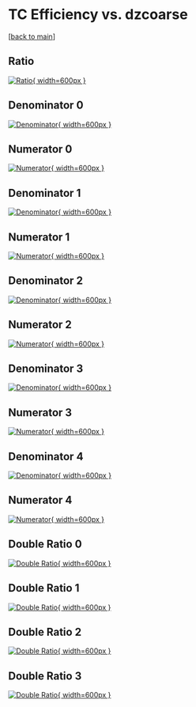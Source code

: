 # TC Efficiency vs. dzcoarse

[[back to main](./)]



## Ratio

[![Ratio](../mtv/var/TC_xtr_321_1_eff_dzcoarse.png){ width=600px }](../mtv/var/TC_xtr_321_1_eff_dzcoarse.pdf)

## Denominator 0

[![Denominator](../mtv/den/TC_xtr_321_1_eff_dzcoarse_den0.png){ width=600px }](../mtv/den/TC_xtr_321_1_eff_dzcoarse_den0.pdf)

## Numerator 0

[![Numerator](../mtv/num/TC_xtr_321_1_eff_dzcoarse_num0.png){ width=600px }](../mtv/num/TC_xtr_321_1_eff_dzcoarse_num0.pdf)

## Denominator 1

[![Denominator](../mtv/den/TC_xtr_321_1_eff_dzcoarse_den1.png){ width=600px }](../mtv/den/TC_xtr_321_1_eff_dzcoarse_den1.pdf)

## Numerator 1

[![Numerator](../mtv/num/TC_xtr_321_1_eff_dzcoarse_num1.png){ width=600px }](../mtv/num/TC_xtr_321_1_eff_dzcoarse_num1.pdf)

## Denominator 2

[![Denominator](../mtv/den/TC_xtr_321_1_eff_dzcoarse_den2.png){ width=600px }](../mtv/den/TC_xtr_321_1_eff_dzcoarse_den2.pdf)

## Numerator 2

[![Numerator](../mtv/num/TC_xtr_321_1_eff_dzcoarse_num2.png){ width=600px }](../mtv/num/TC_xtr_321_1_eff_dzcoarse_num2.pdf)

## Denominator 3

[![Denominator](../mtv/den/TC_xtr_321_1_eff_dzcoarse_den3.png){ width=600px }](../mtv/den/TC_xtr_321_1_eff_dzcoarse_den3.pdf)

## Numerator 3

[![Numerator](../mtv/num/TC_xtr_321_1_eff_dzcoarse_num3.png){ width=600px }](../mtv/num/TC_xtr_321_1_eff_dzcoarse_num3.pdf)

## Denominator 4

[![Denominator](../mtv/den/TC_xtr_321_1_eff_dzcoarse_den4.png){ width=600px }](../mtv/den/TC_xtr_321_1_eff_dzcoarse_den4.pdf)

## Numerator 4

[![Numerator](../mtv/num/TC_xtr_321_1_eff_dzcoarse_num4.png){ width=600px }](../mtv/num/TC_xtr_321_1_eff_dzcoarse_num4.pdf)

## Double Ratio 0

[![Double Ratio](../mtv/ratio/TC_xtr_321_1_eff_dzcoarse_ratio0.png){ width=600px }](../mtv/ratio/TC_xtr_321_1_eff_dzcoarse_ratio0.pdf)

## Double Ratio 1

[![Double Ratio](../mtv/ratio/TC_xtr_321_1_eff_dzcoarse_ratio1.png){ width=600px }](../mtv/ratio/TC_xtr_321_1_eff_dzcoarse_ratio1.pdf)

## Double Ratio 2

[![Double Ratio](../mtv/ratio/TC_xtr_321_1_eff_dzcoarse_ratio2.png){ width=600px }](../mtv/ratio/TC_xtr_321_1_eff_dzcoarse_ratio2.pdf)

## Double Ratio 3

[![Double Ratio](../mtv/ratio/TC_xtr_321_1_eff_dzcoarse_ratio3.png){ width=600px }](../mtv/ratio/TC_xtr_321_1_eff_dzcoarse_ratio3.pdf)

